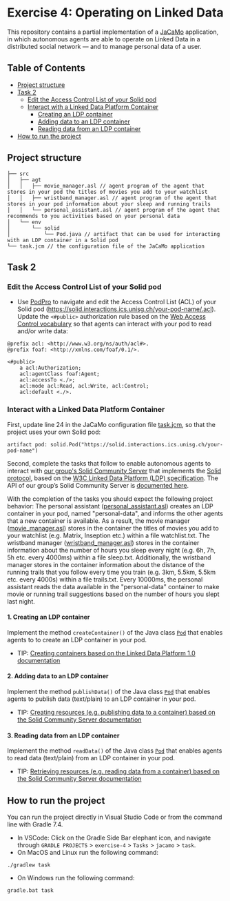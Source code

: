 # Exercise 4: Operating on Linked Data 

This repository contains a partial implementation of a [JaCaMo](https://github.com/jacamo-lang/jacamo) application, in which autonomous agents are able to operate on Linked Data in a distributed social network — and to manage personal data of a user.

## Table of Contents
- [Project structure](#project-structure)
- [Task 2](#task-2)
  - [Edit the Access Control List of your Solid pod](#edit-the-access-control-list-of-your-solid-pod)
  - [Interact with a Linked Data Platform Container](#interact-with-a-linked-data-platform-container)
    - [Creating an LDP container](#1-creating-an-ldp-container)
    - [Adding data to an LDP container](#2-adding-data-to-an-ldp-container)
    - [Reading data from an LDP container](#3-reading-data-from-an-ldp-container)
- [How to run the project](#how-to-run-the-project)


## Project structure
```
├── src
│   ├── agt
│   │   ├── movie_manager.asl // agent program of the agent that stores in your pod the titles of movies you add to your watchlist
│   │   ├── wristband_manager.asl // agent program of the agent that stores in your pod information about your sleep and running trails
│   │   └── personal_assistant.asl // agent program of the agent that recommends to you activities based on your personal data
│   └── env
│       └── solid
│           └── Pod.java // artifact that can be used for interacting with an LDP container in a Solid pod
└── task.jcm // the configuration file of the JaCaMo application
```

## Task 2 
### Edit the Access Control List of your Solid pod
- Use [PodPro](https://podpro.dev/) to navigate and edit the Access Control List (ACL) of your Solid pod (https://solid.interactions.ics.unisg.ch/your-pod-name/.acl). Update the `<#public>` authorization rule based on the [Web Access Control vocabulary](https://solid.github.io/web-access-control-spec/#authorization-rule) so that agents can interact with your pod to read and/or write data:
```
@prefix acl: <http://www.w3.org/ns/auth/acl#>.
@prefix foaf: <http://xmlns.com/foaf/0.1/>.

<#public>
    a acl:Authorization;
    acl:agentClass foaf:Agent;
    acl:accessTo <./>;
    acl:mode acl:Read, acl:Write, acl:Control;
    acl:default <./>.
```

### Interact with a Linked Data Platform Container
First, update line 24 in the JaCaMo configuration file [task.jcm](task.jcm), so that the project uses your own Solid pod:
```
artifact pod: solid.Pod("https://solid.interactions.ics.unisg.ch/your-pod-name")
```

Second, complete the tasks that follow to enable autonomous agents to interact with [our group's Solid Community Server](https://solid.interactions.ics.unisg.ch/) that implements the [Solid protocol](https://solidproject.org/TR/protocol), based on the [W3C Linked Data Platform (LDP) specification](https://www.w3.org/TR/ldp/). The API of our group’s Solid Community Server is [documented here](https://communitysolidserver.github.io/CommunitySolidServer/5.x/).

With the completion of the tasks you should expect the following project behavior: The personal assistant ([personal_assistant.asl](src/agt/personal_assistant.asl)) creates an LDP container in your pod, named "personal-data", and informs the other agents that a new container is available. As a result, the movie manager ([movie_manager.asl](src/agt/movie_manager.asl)) stores in the container the titles of movies you add to your watchlist (e.g. Matrix, Inseption etc.) within a file watchlist.txt. The wristband manager ([wristband_manager.asl](src/agt/wristband_manager.asl)) stores in the container information about the number of hours you sleep every night (e.g. 6h, 7h, 5h etc. every 4000ms) within a file sleep.txt. Additionally, the wristband manager stores in the container information about the distance of the running trails that you follow every time you train (e.g. 3km, 5.5km, 5.5km etc. every 4000s) within a file trails.txt. Every 10000ms, the personal assistant reads the data available in the "personal-data" container to make movie or running trail suggestions based on the number of hours you slept last night. 

#### 1. Creating an LDP container
Implement the method `createContainer()` of the Java class [`Pod`](src/env/solid/Pod.java) that enables agents to to create an LDP container in your pod.
- TIP: [Creating containers based on the Linked Data Platform 1.0 documentation](https://www.w3.org/TR/ldp-primer/#creating-containers-and-structural-hierarchy)

#### 2. Adding data to an LDP container
Implement the method `publishData()` of the Java class [`Pod`](src/env/solid/Pod.java) that enables agents to publish data (text/plain) to an LDP container in your pod.
- TIP: [Creating resources (e.g. publishing data to a container) based on the Solid Community Server documentation](https://communitysolidserver.github.io/CommunitySolidServer/5.x/usage/example-requests/#put-creating-resources-for-a-given-url)

#### 3. Reading data from an LDP container
Implement the method `readData()` of the Java class [`Pod`](src/env/solid/Pod.java) that enables agents to read data (text/plain) from an LDP container in your pod.
- TIP: [Retrieving resources (e.g. reading data from a container) based on the Solid Community Server documentation](https://communitysolidserver.github.io/CommunitySolidServer/5.x/usage/example-requests/#get-retrieving-resources)
   
## How to run the project
You can run the project directly in Visual Studio Code or from the command line with Gradle 7.4.
- In VSCode:  Click on the Gradle Side Bar elephant icon, and navigate through `GRADLE PROJECTS` > `exercise-4` > `Tasks` > `jacamo` > `task`.
- On MacOS and Linux run the following command:
```shell
./gradlew task
```
- On Windows run the following command:
```shell
gradle.bat task
```
